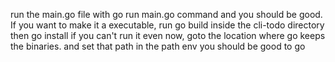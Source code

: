 run the main.go file with go run main.go command and you should be good.
If you want to make it a executable, run go build inside the cli-todo directory
then go install
if you can't run it even now, goto the location where go keeps the binaries. and set that path in the path env
you should be good to go
